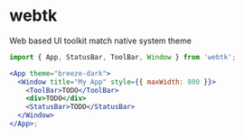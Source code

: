 # webtk

Web based UI toolkit match native system theme

```jsx
import { App, StatusBar, ToolBar, Window } from 'webtk';

<App theme="breeze-dark">
  <Window title="My App" style={{ maxWidth: 800 }}>
    <ToolBar>TODO</ToolBar>
    <div>TODO</div>
    <StatusBar>TODO</StatusBar>
  </Window>
</App>;
```

